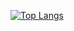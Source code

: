 [![Top Langs](https://github-readme-stats.vercel.app/api/top-langs/?username={steola6564}
)](https://github.com/anuraghazra/github-readme-stats)
